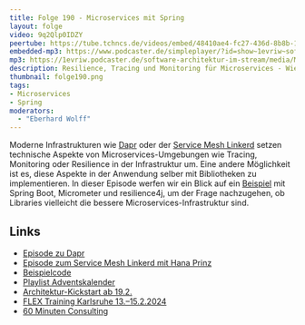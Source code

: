 ```yaml
---
title: Folge 190 - Microservices mit Spring 
layout: folge
video: 9q2Qlp0IDZY
peertube: https://tube.tchncs.de/videos/embed/48410ae4-fc27-436d-8b8b-180667f83bdd
embedded-mp3: https://www.podcaster.de/simpleplayer/?id=show~1evriw~software-architektur-im-stream~pod-a4c14407e4c07eebeda384231a&v=1701441081
mp3: https://1evriw.podcaster.de/software-architektur-im-stream/media/Microservices_mit_Spring.mp3
description: Resilience, Tracing und Monitoring für Microservices - Wie geht das mit Spring?
thumbnail: folge190.png
tags:
- Microservices
- Spring
moderators:
  - "Eberhard Wolff"
---
```


Moderne Infrastrukturen wie
[Dapr](https://software-architektur.tv/2023/11/24/folge189.html) oder
der [Service Mesh
Linkerd](https://software-architektur.tv/2020/09/18/folge019.html)
setzen technische Aspekte von Microservices-Umgebungen wie Tracing,
Monitoring oder Resilience in der Infrastruktur um. Eine andere
Möglichkeit ist es, diese Aspekte in der Anwendung selber mit
Bibliotheken zu implementieren. In dieser Episode werfen wir ein Blick
auf ein [Beispiel](https://github.com/ewolff/microservice-spring/) mit Spring Boot, Micrometer und resilience4j, um
der Frage nachzugehen, ob Libraries vielleicht die bessere
Microservices-Infrastruktur sind.

## Links

* [Episode zu Dapr](https://software-architektur.tv/2023/11/24/folge189.html)
* [Episode zum Service Mesh Linkerd mit Hana Prinz](https://software-architektur.tv/2020/09/18/folge019.html)
* [Beispielcode](https://github.com/ewolff/microservice-spring/)
* [Playlist Adventskalender](https://www.youtube.com/playlist?list=PLeXlULyOtEnd9MYxCeqDxvVQj0Q1_vGXS)
* [Architektur-Kickstart ab 19.2.](https://www.socreatory.com/de/trainings/arch-kickstart)
* [FLEX Training Karlsruhe 13.–15.2.2024](https://www.socreatory.com/de/trainings/flex/events/0696f0933b55)
* [60 Minuten Consulting](https://swaglab.rocks/60-min-consulting)
